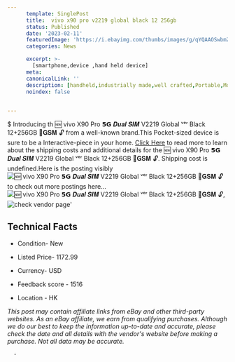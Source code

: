 ```yaml
---
      template: SinglePost
      title:  vivo x90 pro v2219 global black 12 256gb 
      status: Published
      date: '2023-02-11'
      featuredImage: 'https://i.ebayimg.com/thumbs/images/g/qYQAAOSwbmZj5zL2/s-l225.jpg'
      categories: News

      excerpt: >-
        [smartphone,device ,hand held device]
      meta:
      canonicalLink: ''
      description: [handheld,industrially made,well crafted,Portable,Mobile,Compact,Convenient,Lightweight,Maneuverable,Man-portable,Miniature,Carriable,Hand-held,Light,Holdable,Transportable,Mobile device,Pocket-sized,On-the-go,Wireless,Cordless,Compact size,Convenient size, smartphone,device ,hand held device]
      noindex: false
      

---
```

$
      Introducing th 🆕 vivo X90 Pro 𝟱𝗚 𝑫𝒖𝒂𝒍 𝑺𝑰𝑴 V2219 Global ᵛᵉʳ Black 12+256GB 📡𝐆𝐒𝐌 🔓 from a well-known brand.This Pocket-sized device  is sure to be a Interactive-piece in your home. [Click Here](https://www.ebay.com/itm/225361719984?hash=item34789af2b0%3Ag%3AqYQAAOSwbmZj5zL2&mkevt=1&mkcid=1&mkrid=711-53200-19255-0&campid=%253CePNCampaignId%253E&customid=%253CreferenceId%253E&toolid=10049) to read more to learn about the shipping costs and additional details for the 🆕 vivo X90 Pro 𝟱𝗚 𝑫𝒖𝒂𝒍 𝑺𝑰𝑴 V2219 Global ᵛᵉʳ Black 12+256GB 📡𝐆𝐒𝐌 🔓. Shipping cost is undefined.Here is the posting visibly ![🆕 vivo X90 Pro 𝟱𝗚 𝑫𝒖𝒂𝒍 𝑺𝑰𝑴 V2219 Global ᵛᵉʳ Black 12+256GB 📡𝐆𝐒𝐌 🔓](https://i.ebayimg.com/thumbs/images/g/qYQAAOSwbmZj5zL2/s-l225.jpg) to check out more postings here... ![🆕 vivo X90 Pro 𝟱𝗚 𝑫𝒖𝒂𝒍 𝑺𝑰𝑴 V2219 Global ᵛᵉʳ Black 12+256GB 📡𝐆𝐒𝐌 🔓](https://i.ebayimg.com/images/g/qYQAAOSwbmZj5zL2/s-l960.jpg), ![check vendor page]()'

      

 ## Technical Facts 



     
      

 - Condition- New 


      

 - Listed Price- 1172.99 


      

 - Currency- USD 


      

 - Feedback score - 1516 


      

 - Location - HK 


      
      

 *_This post may contain affiliate links from eBay and other third-party websites. As an eBay affiliate, we earn from qualifying purchases. Although we do our best to keep the information up-to-date and accurate, please check the date and all details with the vendor's website before making a purchase. Not all data may be accurate._*




      -
